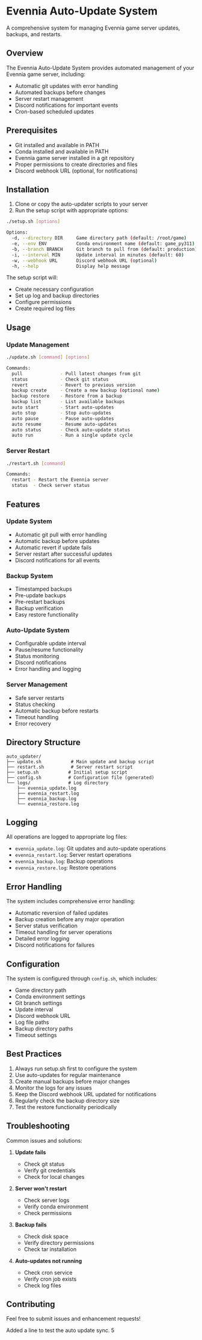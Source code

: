# Evennia Auto-Update System

A comprehensive system for managing Evennia game server updates, backups, and restarts.

## Overview

The Evennia Auto-Update System provides automated management of your Evennia game server, including:
- Automatic git updates with error handling
- Automated backups before changes
- Server restart management
- Discord notifications for important events
- Cron-based scheduled updates

## Prerequisites

- Git installed and available in PATH
- Conda installed and available in PATH
- Evennia game server installed in a git repository
- Proper permissions to create directories and files
- Discord webhook URL (optional, for notifications)

## Installation

1. Clone or copy the auto-updater scripts to your server
2. Run the setup script with appropriate options:

```bash
./setup.sh [options]

Options:
  -d, --directory DIR     Game directory path (default: /root/game)
  -e, --env ENV           Conda environment name (default: game_py311)
  -b, --branch BRANCH     Git branch to pull from (default: production)
  -i, --interval MIN      Update interval in minutes (default: 60)
  -w, --webhook URL       Discord webhook URL (optional)
  -h, --help              Display help message
```

The setup script will:
- Create necessary configuration
- Set up log and backup directories
- Configure permissions
- Create required log files

## Usage

### Update Management

```bash
./update.sh [command] [options]

Commands:
  pull              - Pull latest changes from git
  status            - Check git status
  revert            - Revert to previous version
  backup create     - Create a new backup (optional name)
  backup restore    - Restore from a backup
  backup list       - List available backups
  auto start        - Start auto-updates
  auto stop         - Stop auto-updates
  auto pause        - Pause auto-updates
  auto resume       - Resume auto-updates
  auto status       - Check auto-update status
  auto run          - Run a single update cycle
```

### Server Restart

```bash
./restart.sh [command]

Commands:
  restart - Restart the Evennia server
  status  - Check server status
```

## Features

### Update System
- Automatic git pull with error handling
- Automatic backup before updates
- Automatic revert if update fails
- Server restart after successful updates
- Discord notifications for all events

### Backup System
- Timestamped backups
- Pre-update backups
- Pre-restart backups
- Backup verification
- Easy restore functionality

### Auto-Update System
- Configurable update interval
- Pause/resume functionality
- Status monitoring
- Discord notifications
- Error handling and logging

### Server Management
- Safe server restarts
- Status checking
- Automatic backup before restarts
- Timeout handling
- Error recovery

## Directory Structure

```
auto_updater/
├── update.sh           # Main update and backup script
├── restart.sh          # Server restart script
├── setup.sh           # Initial setup script
├── config.sh          # Configuration file (generated)
└── logs/              # Log directory
    ├── evennia_update.log
    ├── evennia_restart.log
    ├── evennia_backup.log
    └── evennia_restore.log
```

## Logging

All operations are logged to appropriate log files:
- `evennia_update.log`: Git updates and auto-update operations
- `evennia_restart.log`: Server restart operations
- `evennia_backup.log`: Backup operations
- `evennia_restore.log`: Restore operations

## Error Handling

The system includes comprehensive error handling:
- Automatic reversion of failed updates
- Backup creation before any major operation
- Server status verification
- Timeout handling for server operations
- Detailed error logging
- Discord notifications for failures

## Configuration

The system is configured through `config.sh`, which includes:
- Game directory path
- Conda environment settings
- Git branch settings
- Update interval
- Discord webhook URL
- Log file paths
- Backup directory paths
- Timeout settings

## Best Practices

1. Always run setup.sh first to configure the system
2. Use auto-updates for regular maintenance
3. Create manual backups before major changes
4. Monitor the logs for any issues
5. Keep the Discord webhook URL updated for notifications
6. Regularly check the backup directory size
7. Test the restore functionality periodically

## Troubleshooting

Common issues and solutions:
1. **Update fails**
   - Check git status
   - Verify git credentials
   - Check for local changes

2. **Server won't restart**
   - Check server logs
   - Verify conda environment
   - Check permissions

3. **Backup fails**
   - Check disk space
   - Verify directory permissions
   - Check tar installation

4. **Auto-updates not running**
   - Check cron service
   - Verify cron job exists
   - Check log files

## Contributing

Feel free to submit issues and enhancement requests! 

Added a line to test the auto update sync. 5